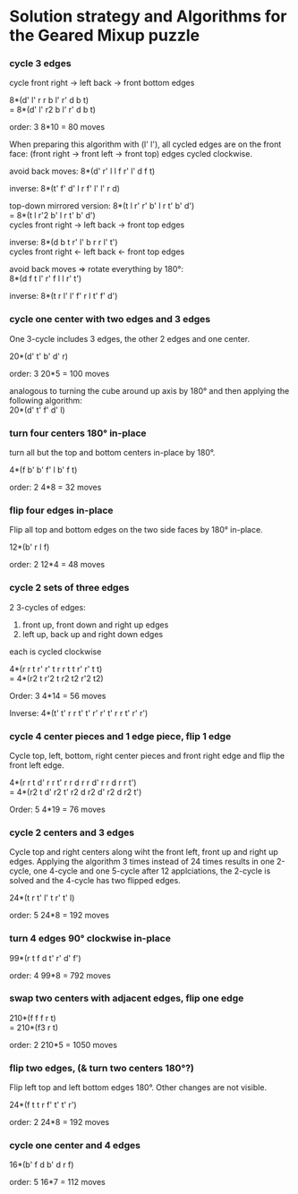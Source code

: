 # Solution strategy and Algorithms for the Geared Mixup puzzle


### cycle 3 edges
cycle front right -> left back -> front bottom edges

8*(d' l' r r b l' r' d b t)  
= 8*(d' l' r2 b l' r' d b t)

order: 3
8*10 = 80 moves

When preparing this algorithm with (l' l'), all cycled edges are on the front face:
(front right -> front left -> front top) edges cycled clockwise.

avoid back moves:
8*(d' r' l l f r' l' d f t)

inverse:
8*(t' f' d' l r f' l' l' r d)

top-down mirrored version:
8*(t l r' r' b' l r t' b' d')  
= 8*(t l r'2 b' l r t' b' d')  
cycles front right -> left back -> front top edges

inverse: 8*(d b t r' l' b r r l' t')  
cycles front right <- left back <- front top edges

avoid back moves => rotate everything by 180°:  
8*(d f t l' r' f l l r' t')

inverse: 8*(t r l' l' f' r l t' f' d')


### cycle one center with two edges and 3 edges
One 3-cycle includes 3 edges, the other 2 edges and one center.

20*(d' t' b' d' r)

order: 3
20*5 = 100 moves


analogous to turning the cube around up axis by 180° and then applying the following algorithm:  
20*(d' t' f' d' l)

### turn four centers 180° in-place
turn all but the top and bottom centers in-place by 180°.

4*(f b' b' f' l b' f t)

order: 2
4*8 = 32 moves

### flip four edges in-place
Flip all top and bottom edges on the two side faces by 180° in-place.

12*(b' r l f)

order: 2
12*4 = 48 moves

### cycle 2 sets of three edges
2 3-cycles of edges:  
1. front up, front down and right up edges
2. left up, back up and right down edges

each is cycled clockwise


4*(r r t r' r' t r r t t r' r' t t)  
= 4*(r2 t r'2 t r2 t2 r'2 t2)

Order: 3
4*14 = 56 moves

Inverse: 4*(t' t' r r t' t' r' r' t' r r t' r' r')

### cycle 4 center pieces and 1 edge piece, flip 1 edge
Cycle top, left, bottom, right center pieces and front right edge and flip the front left edge.


4*(r r t d' r r t' r r d r r d' r r d r r t')  
= 4*(r2 t d' r2 t' r2 d r2 d' r2 d r2 t')

Order: 5
4*19 = 76 moves

### cycle 2 centers and 3 edges
Cycle top and right centers along wiht the front left, front up and right up edges.
Applying the algorithm 3 times instead of 24 times results in one 2-cycle, one 4-cycle and one 5-cycle
after 12 applciations, the 2-cycle is solved and the 4-cycle has two flipped edges.

24*(t r t' l' t r' t' l)

order: 5
24*8 = 192 moves

### turn 4 edges 90° clockwise in-place

99*(r t f d t' r' d' f')

order: 4
99*8 = 792 moves

### swap two centers with adjacent edges, flip one edge

210*(f f f r t)  
= 210*(f3 r t)

order: 2
210*5 = 1050 moves

### flip two edges, (& turn two centers 180°?)
Flip left top and left bottom edges 180°. Other changes are not visible.

24*(f t t r f' t' t' r')

order: 2
24*8 = 192 moves

### cycle one center and 4 edges


16*(b' f d b' d r f)

order: 5
16*7 = 112 moves

